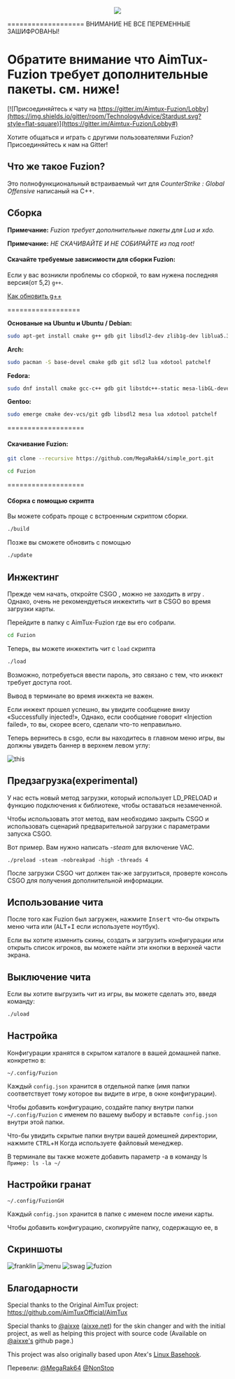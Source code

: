 <p align="center">
<img src="http://i.imgur.com/mCtrbIN.png">
</p>
===================
ВНИМАНИЕ НЕ ВСЕ ПЕРЕМЕННЫЕ ЗАШИФРОВАНЫ!

# Обратите внимание что AimTux-Fuzion требует дополнительные пакеты. см. ниже!
[![Присоединяйтесь к чату на https://gitter.im/Aimtux-Fuzion/Lobby](https://img.shields.io/gitter/room/TechnologyAdvice/Stardust.svg?style=flat-square)](https://gitter.im/Aimtux-Fuzion/Lobby#)

Хотите общаться и играть с другими пользователями Fuzion? Присоединяйтесь к нам на Gitter!

## Что же такое Fuzion?

Это полнофункциональный встраиваемый чит для *CounterStrike : Global Offensive* написаный на C++.


## Сборка

**Примечание:** _Fuzion требует дополнительные пакеты для Lua и xdo._

**Примечание:** _НЕ СКАЧИВАЙТЕ И НЕ СОБИРАЙТЕ из под root!_

#### Скачайте требуемые зависимости для сборки Fuzion:


Если у вас возникли проблемы со сборкой, то вам нужена последняя версия(от 5,2) `g++`.

[Как обновить g++](https://github.com/AimTuxOfficial/AimTux/wiki/Updating-your-compiler)

==================

__Основаные на Ubuntu и Ubuntu / Debian:__
```bash
sudo apt-get install cmake g++ gdb git libsdl2-dev zlib1g-dev liblua5.3 libxdo-dev patchelf
```
__Arch:__
```bash
sudo pacman -S base-devel cmake gdb git sdl2 lua xdotool patchelf
```
__Fedora:__
```bash
sudo dnf install cmake gcc-c++ gdb git libstdc++-static mesa-libGL-devel SDL2-devel zlib-devel lua-devel libX11-devel libxdo-devel patchelf
```

__Gentoo:__
```bash
sudo emerge cmake dev-vcs/git gdb libsdl2 mesa lua xdotool patchelf
```
===================

#### Скачивание Fuzion:

```bash
git clone --recursive https://github.com/MegaRak64/simple_port.git
```

```bash
cd Fuzion
```

===================


#### Сборка с помощью скрипта

Вы можете собрать проще с встроенным скриптом сборки.
```bash
./build
```
Позже вы сможете обновить с помощью 
```bash
./update
```

## Инжектинг

Прежде чем начать, откройте CSGO , можно не заходить в игру . Однако, очень не рекомендуеться инжектить чит в CSGO во время загрузки карты. 

Перейдите в папку с AimTux-Fuzion где вы его собрали.

```bash
cd Fuzion
```

Теперь, вы можете инжектить чит с `load` скрипта

```bash
./load
```

Возможно, потребуеться ввести пароль, это связано с тем, что инжект требует доступа root.


Вывод в терминале во время инжекта не важен. 

Если инжект прошел успешно, вы увидите сообщение внизу «Successfully injected!», Однако, если сообщение говорит «Injection failed», то вы, скорее всего, сделали что-то неправильно.

Теперь вернитесь в csgo, если вы находитесь в главном меню игры, вы должны увидеть баннер в верхнем левом углу:

![this](http://i.imgur.com/Gb0SV1u.png)

## Предзагрузка(experimental)
У нас есть новый метод загрузки, который использует LD_PRELOAD и функцию подключения к библиотеке, чтобы оставаться незамеченной.

Чтобы использовать этот метод, вам необходимо закрыть CSGO и использовать сценарий предварительной загрузки с параметрами запуска CSGO.

Вот пример. Вам нужно написать *-steam* для включение VAC. 
```
./preload -steam -nobreakpad -high -threads 4
```

После загрузки CSGO чит должен так-же загрузиться, проверте консоль CSGO для получения дополнительной информации.

## Использование чита

После того как Fuzion был загружен, нажмите <kbd>Insert</kbd> что-бы открыть меню чита или (<kbd>ALT</kbd>+<kbd>I</kbd> если используете ноутбук).

Если вы хотите изменить скины, создать и загрузить конфигурации или открыть список игроков, вы можете найти эти кнопки в верхней части экрана.

## Выключение чита 

Если вы хотите выгрузить чит из игры, вы можете сделать это, введя команду:

```bash
./uload
```

## Настройка 

Конфигурации хранятся в скрытом каталоге в вашей домашней папке. конкретно в:

```
~/.config/Fuzion
```

Каждый `config.json` хранится в отдельной папке (имя папки соответствует тому которое вы видите в игре, в окне конфигурации).

Чтобы добавить конфигурацию, создайте папку внутри папки `~/.config/Fuzion` с именем по вашему выбору и вставьте` config.json` внутри этой папки.

Что-бы увидить скрытые папки внутри вашей домешней директории, нажмите <kbd>CTRL</kbd>+<kbd>H</kbd> Когда используете файловый менеджер.

В терминале вы также можете добавить параметр -a в команду ls     `Пример: ls -la ~/` 

## Настройки гранат

```
~/.config/FuzionGH
```

Каждый `config.json` хранится в папке с именем после имени карты.

Чтобы добавить конфигурацию, скопируйте папку, содержащую ее, в

## Скриншоты
![franklin](http://i.imgur.com/a964edK.jpg)
![menu](http://i.imgur.com/AOSjO6S.jpg)
![swag](http://i.imgur.com/Okzvm5r.jpg)
![fuzion](http://i.imgur.com/5fZDVHa.jpg)

## Благодарности
Special thanks to the Original AimTux project: https://github.com/AimTuxOfficial/AimTux

Special thanks to [@aixxe](http://www.github.com/aixxe/) ([aixxe.net](http://www.aixxe.net)) for the skin changer and with the initial project, as well as helping this project with source code (Available on [@aixxe's](http://www.github.com/aixxe/) github page.)

This project was also originally based upon Atex's [Linux Basehook](http://unknowncheats.me/forum/counterstrike-global-offensive/181878-linux-basehook.html).

Перевели: <a href="http://www.github.com/MegaRak64/">@MegaRak64</a>  <a href="http://www.github.com/NonStopez/">@NonStop</a> 
